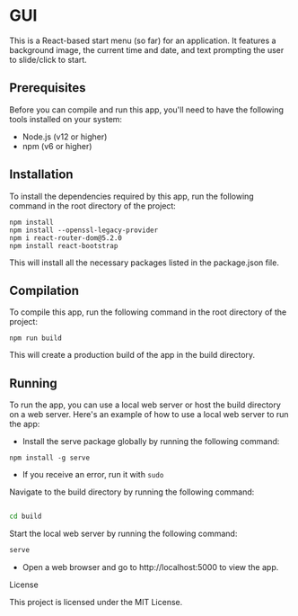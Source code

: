 # GUI

This is a React-based start menu (so far) for an application. It features a background image, the current time and date, and text prompting the user to slide/click to start.
## Prerequisites

Before you can compile and run this app, you'll need to have the following tools installed on your system:

* Node.js (v12 or higher)
* npm (v6 or higher)

## Installation

To install the dependencies required by this app, run the following command in the root directory of the project:

```
npm install
npm install --openssl-legacy-provider
npm i react-router-dom@5.2.0
npm install react-bootstrap
```

This will install all the necessary packages listed in the package.json file.
## Compilation

To compile this app, run the following command in the root directory of the project:

```npm run build```

This will create a production build of the app in the build directory.
## Running

To run the app, you can use a local web server or host the build directory on a web server. Here's an example of how to use a local web server to run the app:

* Install the serve package globally by running the following command:

```npm install -g serve```

* If you receive an error, run it with ```sudo```

Navigate to the build directory by running the following command:

```bash

cd build
```

Start the local web server by running the following command:

```bash
serve
```

* Open a web browser and go to http://localhost:5000 to view the app.

License

This project is licensed under the MIT License.

